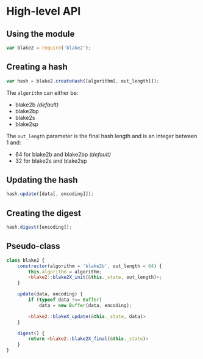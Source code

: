 # High-level API
## Using the module
```js
var blake2 = require('blake2');
```

## Creating a hash
```js
var hash = blake2.createHash([algorithm[, out_length]]);
```

The `algorithm` can either be:
- blake2b _(default)_
- blake2bp
- blake2s
- blake2sp

The `out_length` parameter is the final hash length and is an integer between 1 and:
- 64 for blake2b and blake2bp _(default)_
- 32 for blake2s and blake2sp


## Updating the hash
```js
hash.update([data[, encoding]]);
```

## Creating the digest
```js
hash.digest([encoding]);
```

## Pseudo-class
```js
class blake2 {
	constructor(algorithm = 'blake2b', out_length = 64) {
		this.algorithm = algorithm;
		<blake2::blake2X_init(&this._state, out_length)>;
	}

	update(data, encoding) {
		if (typeof data !== Buffer)
			data = new Buffer(data, encoding);

		<blake2::blakeX_update(&this._state, data)>
	}

	digest() {
		return <blake2::blake2X_final(&this._state)>
	}
}
```
